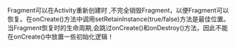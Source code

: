 Fragment可以在Activity重新创建时 ,不完全销毁Fragment，以便Fragment可以恢复。在onCreate()方法中调用setRetainInstance(true/false)方法是最佳位置。当Fragment恢复时的生命周期,会跳过onCreate()和onDestroy()方法，因此不能在onCreate()中放置一些初始化逻辑！
